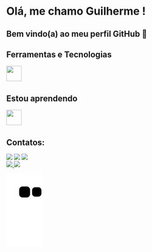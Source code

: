 # Olá, me chamo Guilherme ! 
## Bem vindo(a) ao meu perfil GitHub 👋

## Ferramentas e Tecnologias

<img loading="lazy" src="https://cdn.jsdelivr.net/gh/devicons/devicon/icons/git/git-original.svg" width="40" height="40"/>

## Estou aprendendo

<img loading="lazy" src="https://cdn.jsdelivr.net/gh/devicons/devicon/icons/java/java-original.svg" width="40" height="40"/>

## Contatos:

<div>
<a href="https://instagram.com/ggui.araujo/" target="_blank"><img loading="lazy" src="https://img.shields.io/badge/-Instagram-%23E4405F?style=for-the-badge&logo=instagram&logoColor=white" target="_blank"></a>
<a href = "mailto:contato@guilhermecavalcante222@gmail.com"><img loading="lazy" src="https://img.shields.io/badge/Gmail-D14836?style=for-the-badge&logo=gmail&logoColor=white" target="_blank"></a>
<a href="https://www.linkedin.com/in/gguilhermedearaujo/" target="_blank"><img loading="lazy" src="https://img.shields.io/badge/-LinkedIn-%230077B5?style=for-the-badge&logo=linkedin&logoColor=white" target="_blank"></a>   
</div>

<div>
<a href="https://github.com/Gui-GitHub">
<img loading="lazy" height="180em" src="https://github-readme-stats.vercel.app/api/top-langs/?username=Gui-GitHub&layout=compact&langs_count=7&theme=dracula"/>
<img loading="lazy" height="180em" src="https://github-readme-stats.vercel.app/api?username=Gui-GitHub&show_icons=true&theme=dracula&include_all_commits=true&count_private=true"/>
</div>

![Snake animation](https://github.com/Gui-GitHub/Gui-GitHub/blob/output/github-contribution-grid-snake.svg)
